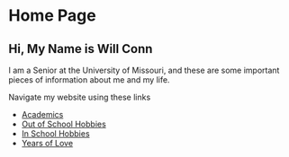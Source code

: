 # Home Page
## Hi, My Name is Will Conn

I am a Senior at the University of Missouri, and these are some important pieces of information about me and my life.

Navigate my website using these links

* [Academics](./academics.md)
* [Out of School Hobbies](./hobbiesschool.md)
* [In School Hobbies](./hobbies.md)
* [Years of Love](./love.md)

 

